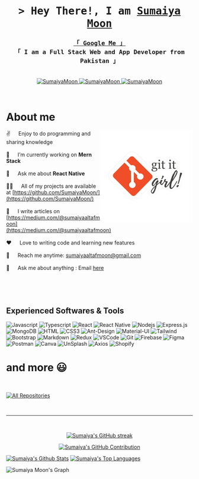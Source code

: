 
<!-- Intro  -->
<h1 align="center">
        <samp>&gt; Hey There!, I am
                <b><a target="_blank" href="https://sumaiya-moon.web.app">Sumaiya Moon</a></b>
        </samp>
</h1>

<h3 align="center"> 
  <samp>
    <a href="https://www.google.com/search?q=Sumaiya+Moon">「 Google Me 」</a>
    <br>
    「 I am a Full Stack Web and App Developer from <b>Pakistan</b> 」
    <br>
    <br>
  </samp>
</h3>

<p align="center">
 <a href="mailto:sumaiyaaltafmoon@gmail.com" target="blank">
  <img src="https://img.shields.io/badge/Gmail-D14836?style=for-the-badge&logo=gmail&logoColor=white" alt="SumaiyaMoon" />
 </a>
 <a href="https://www.linkedin.com/in/sumaiyamoon/" target="_blank">
  <img src="https://img.shields.io/badge/LinkedIn-0077B5?style=for-the-badge&logo=linkedin&logoColor=white" alt="SumaiyaMoon"/>
 </a>
 <a href="https://medium.com/@sumaiyaaltafmoon" target="_blank">
  <img src="https://img.shields.io/badge/Medium-000000?&style=for-the-badge&logo=medium&logoColor=white" alt="SumaiyaMoon"  />
  </a> 
</p>
<br />

<!-- About Section -->

# About me

<p>
 <img align="right" width="250" src="/assets/programmer.png" alt="Coding png" />
  
 ✌️ &emsp; Enjoy to do programming and sharing knowledge <br/><br/>
 🔭 &emsp; I’m currently working on **Mern Stack**<br/><br/>
 🌱 &emsp; Ask me about **React Native**<br/><br/>
 👨‍💻 &emsp; All of my projects are available at [https://github.com/SumaiyaMoon/](https://github.com/SumaiyaMoon/) <br/><br/>
 📝 &emsp; I write articles on [https://medium.com/@sumaiyaaltafmoon](https://medium.com/@sumaiyaaltafmoon) <br/><br/>
 ❤️ &emsp; Love to writing code and learning new features<br/><br/>
 📧 &emsp; Reach me anytime: sumaiyaaltafmoon@gmail.com<br/><br/>
 💬 &emsp; Ask me about anything : Email [here](https://github.com/SumaiyaMoon/SumaiyaMoon/issues)

</p>

<br/>
<br/>
<br/>

## Experienced Softwares & Tools

![Javascript](https://img.shields.io/badge/Javascript-F0DB4F?style=for-the-badge&labelColor=black&logo=javascript&logoColor=F0DB4F)
![Typescript](https://img.shields.io/badge/Typescript-007acc?style=for-the-badge&labelColor=black&logo=typescript&logoColor=007acc)
![React](https://img.shields.io/badge/-React-61DBFB?style=for-the-badge&labelColor=black&logo=react&logoColor=61DBFB)
![React Native](https://img.shields.io/badge/React_Native-20232A?style=for-the-badge&logo=react&logoColor=61DAFB)
![Nodejs](https://img.shields.io/badge/Nodejs-3C873A?style=for-the-badge&labelColor=black&logo=node.js&logoColor=3C873A)
![Express.js](https://img.shields.io/badge/Express.js-000000?style=for-the-badge&logo=express&logoColor=white)
![MongoDB](https://img.shields.io/badge/MongoDB-4EA94B?style=for-the-badge&logo=mongodb&logoColor=white)
![HTML](https://img.shields.io/badge/HTML5-E34F26?style=for-the-badge&logo=html5&logoColor=white)
![CSS3](https://img.shields.io/badge/CSS3-1572B6?style=for-the-badge&logo=css3&logoColor=white)
![Ant-Design](https://img.shields.io/badge/AntDesign-0170FE?style=for-the-badge&logo=antdesign&logoColor=white)
![Material-UI](https://img.shields.io/badge/Material--UI-0081CB?style=for-the-badge&logo=material-ui&logoColor=white)
![Tailwind](https://img.shields.io/badge/Tailwind_CSS-092749?style=for-the-badge&logo=tailwindcss&logoColor=06B6D4&labelColor=000000)
![Bootstrap](https://img.shields.io/badge/Bootstrap-563D7C?style=for-the-badge&logo=bootstrap&logoColor=white)
![Markdown](https://img.shields.io/badge/Markdown-000000?style=for-the-badge&logo=markdown&logoColor=white)
![Redux](https://img.shields.io/badge/Redux-593D88?style=for-the-badge&logo=redux&logoColor=white)
![VSCode](https://img.shields.io/badge/Visual_Studio-0078d7?style=for-the-badge&logo=visual%20studio&logoColor=white)
![Git](https://img.shields.io/badge/Git-F05032?style=for-the-badge&logo=git&logoColor=white)
![Firebase](https://img.shields.io/badge/firebase-ffca28?style=for-the-badge&logo=firebase&logoColor=black)
![Figma](https://img.shields.io/badge/Figma-F24E1E?style=for-the-badge&logo=figma&logoColor=white)
![Postman](https://img.shields.io/badge/Postman-FF6C37?style=for-the-badge&logo=Postman&logoColor=white)
![Canva](https://img.shields.io/badge/Canva-%2300C4CC.svg?&style=for-the-badge&logo=Canva&logoColor=white)
![UnSplash](https://img.shields.io/badge/Unsplash-000000?style=for-the-badge&logo=Unsplash&logoColor=white)
![Axios](https://img.shields.io/badge/axios-671ddf?&style=for-the-badge&logo=axios&logoColor=white)
![Shopify](https://img.shields.io/badge/shopify-8DB543?style=for-the-badge&logo=Shopify&logoColor=white)

# and more 😃




<br/>

<p align="left">
  <a href="https://github.com/SumaiyaMoon?tab=repositories" target="_blank"><img alt="All Repositories" title="All Repositories" src="https://img.shields.io/badge/-Access%20My%20All%20Repos%20Here%20✅-2962FF?style=for-the-badge&logo=koding&logoColor=white"/></a>
</p>

<br/>
<hr/>
<br/>

<p align="center">
  <a href="https://github.com/SumaiyaMoon">
    <img src="https://github-readme-streak-stats.herokuapp.com/?user=SumaiyaMoon&theme=radical&border=7F3FBF&background=0D1117" alt="Sumaiya's GitHub streak"/>
  </a>
</p>

<p align="center">
  <a href="https://github.com/SumaiyaMoon">
    <img src="https://github-profile-summary-cards.vercel.app/api/cards/profile-details?username=SumaiyaMoon&theme=radical" alt="Sumaiya's GitHub Contribution"/>
  </a>
</p>

<a> 
    <a href="https://github.com/SumaiyaMoon"><img alt="Sumaiya's Github Stats" src="https://denvercoder1-github-readme-stats.vercel.app/api?username=SumaiyaMoon&show_icons=true&count_private=true&theme=react&border_color=7F3FBF&bg_color=0D1117&title_color=F85D7F&icon_color=F8D866" height="192px" width="49.5%"/></a>
  <a href="https://github.com/SumaiyaMoon"><img alt="Sumaiya's Top Languages" src="https://denvercoder1-github-readme-stats.vercel.app/api/top-langs/?username=SumaiyaMoon&langs_count=8&layout=compact&theme=react&border_color=7F3FBF&bg_color=0D1117&title_color=F85D7F&icon_color=F8D866" height="192px" width="49.5%"/></a>
  <br/>
</a>

![Sumaiya Moon's Graph](https://github-readme-activity-graph.vercel.app/graph?username=SumaiyaMoon&custom_title=Sumaiya%20Moon's%20GitHub%20Activity%20Graph&bg_color=0D1117&color=7F3FBF&line=7F3FBF&point=7F3FBF&area_color=FFFFFF&title_color=FFFFFF&area=true)
